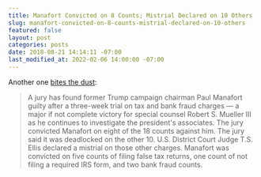 ```yaml
---
title: Manafort Convicted on 8 Counts; Mistrial Declared on 10 Others
slug: manafort-convicted-on-8-counts-mistrial-declared-on-10-others
featured: false
layout: post
categories: posts
date: 2018-08-21 14:14:11 -07:00
last_modified_at: 2022-02-06 14:00:00 -07:00
---
```


Another one [bites the dust](https://www.washingtonpost.com/world/national-security/manafort-jury-suggests-it-cannot-come-to-a-consensus-on-a-single-count/2018/08/21/a2478ac0-a559-11e8-a656-943eefab5daf_story.html?utm_term=.d1955d9c13af):

>  A jury has found former Trump campaign chairman Paul Manafort guilty after a three-week trial on tax and bank fraud charges — a major if not complete victory for special counsel Robert S. Mueller III as he continues to investigate the president's associates.
> The jury convicted Manafort on eight of the 18 counts against him. The jury said it was deadlocked on the other 10. U.S. District Court Judge T.S. Ellis declared a mistrial on those other charges.
> Manafort was convicted on five counts of filing false tax returns, one count of not filing a required IRS form, and two bank fraud counts.

